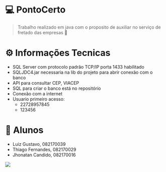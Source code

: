 # 💻 **PontoCerto**

> Trabalho realizado em java com o proposito de auxiliar no serviço de fretado das empresas :bus:

# :gear: **Informações Tecnicas**
- SQL Server com protocolo padrão TCP/IP porta 1433 habilitado
- SQLJDC4.jar necessaria na lib do projeto para abrir conexão com o banco
- API para consultar CEP, VIACEP
- SQL para criar o banco está no repositório
- Conexão com a internet
- Usuario primeiro acesso:
  - 22728957845
  - 123456

# 🚀 **Alunos**
- Luiz Gustavo, 082170039
- Thiago Fernandes, 082170029
- Jhonatan Candido, 082170016

<img src="https://cdn.dribbble.com/users/2401141/screenshots/5487982/developers-gif-showcase.gif">
